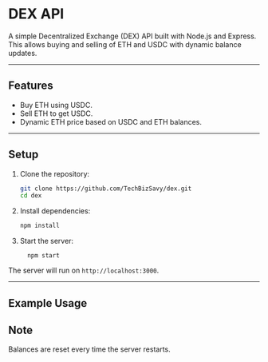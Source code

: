# DEX API

A simple Decentralized Exchange (DEX) API built with Node.js and Express. This allows buying and selling of ETH and USDC with dynamic balance updates.

---

## Features
- Buy ETH using USDC.
- Sell ETH to get USDC.
- Dynamic ETH price based on USDC and ETH balances.

---

## Setup

1. Clone the repository:
   ```bash
   git clone https://github.com/TechBizSavy/dex.git
   cd dex
   ```

2. Install dependencies:
   ```bash
   npm install
   ```

3. Start the server:
   ```                                                         
     npm start
   ```                    
                      
                      
  

The server will run on `http://localhost:3000`.

---

## Example Usage
                                                  
## Note
Balances are reset every time the server restarts.

